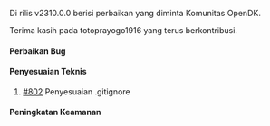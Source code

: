 Di rilis v2310.0.0 berisi perbaikan yang diminta Komunitas OpenDK.

Terima kasih pada totoprayogo1916 yang terus berkontribusi.

#### Perbaikan Bug

#### Penyesuaian Teknis

1. [#802](https://github.com/OpenSID/OpenDK/issues/802) Penyesuaian .gitignore

#### Peningkatan Keamanan